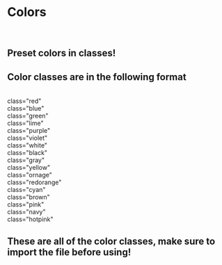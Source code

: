 <h1>Colors</h1>
<br>
<h2>Preset colors in classes!</h2>
<h2>Color classes are in the following format</h2>
<br>
class="red"
<br>
class="blue"
<br>
class="green"
<br>
class="lime"
<br>
class="purple"
<br>
class="violet"
<br>
class="white"
<br>
class="black"
<br>
class="gray"
<br>
class="yellow"
<br>
class="ornage"
<br>
class="redorange"
<br>
class="cyan"
<br>
class="brown"
<br>
class="pink"
<br>
class="navy"
<br>
class="hotpink"
<br>
<h2>These are all of the color classes, make sure to import the file before using!</h2>
